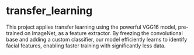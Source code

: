 # transfer_learning
This project applies transfer learning using the powerful VGG16 model, pre-trained on ImageNet, as a feature extractor. By freezing the convolutional base and adding a custom classifier, our model efficiently learns to identify facial features, enabling faster training with significantly less data.
